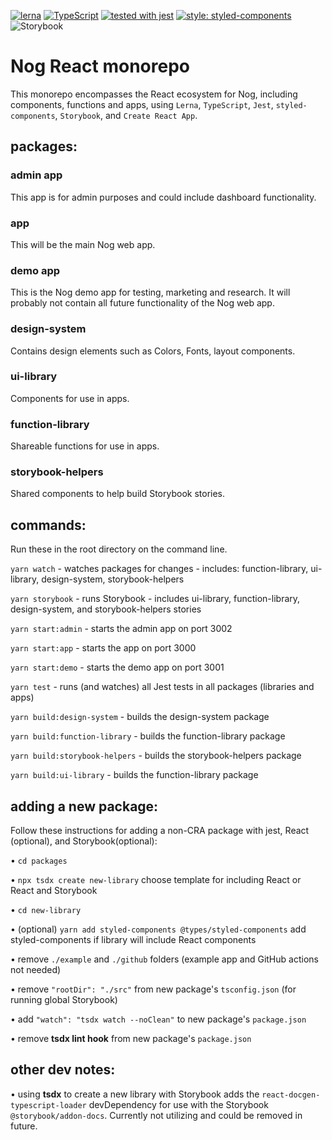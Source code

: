 [![lerna](https://img.shields.io/badge/maintained%20with-lerna-cc00ff.svg)](https://lerna.js.org/)
[![TypeScript](https://badges.frapsoft.com/typescript/code/typescript.svg?v=101)](https://github.com/ellerbrock/typescript-badges/)
[![tested with jest](https://img.shields.io/badge/tested_with-jest-99424f.svg)](https://github.com/facebook/jest)
[![style: styled-components](https://img.shields.io/badge/style-%F0%9F%92%85%20styled--components-orange.svg?colorB=daa357&colorA=db748e)](https://github.com/styled-components/styled-components)
![Storybook](https://cdn.jsdelivr.net/gh/storybookjs/brand@master/badge/badge-storybook.svg)

# Nog React monorepo

This monorepo encompasses the React ecosystem for Nog, including components, functions and apps, using `Lerna`, `TypeScript`, `Jest`, `styled-components`, `Storybook`, and `Create React App`.

## packages:

### admin app

This app is for admin purposes and could include dashboard functionality.

### app

This will be the main Nog web app.

### demo app

This is the Nog demo app for testing, marketing and research. It will probably not contain all future functionality of the Nog web app.

### design-system

Contains design elements such as Colors, Fonts, layout components.

### ui-library

Components for use in apps.

### function-library

Shareable functions for use in apps.

### storybook-helpers

Shared components to help build Storybook stories.

## commands:

Run these in the root directory on the command line.

`yarn watch` - watches packages for changes - includes: function-library, ui-library, design-system, storybook-helpers

`yarn storybook` - runs Storybook - includes ui-library, function-library, design-system, and storybook-helpers stories

`yarn start:admin` - starts the admin app on port 3002

`yarn start:app` - starts the app on port 3000

`yarn start:demo` - starts the demo app on port 3001

`yarn test` - runs (and watches) all Jest tests in all packages (libraries and apps)

`yarn build:design-system` - builds the design-system package

`yarn build:function-library` - builds the function-library package

`yarn build:storybook-helpers` - builds the storybook-helpers package

`yarn build:ui-library` - builds the function-library package

## adding a new package:

Follow these instructions for adding a non-CRA package with jest, React (optional), and Storybook(optional):

• `cd packages`

• `npx tsdx create new-library` choose template for including React or React and Storybook

• `cd new-library`

• (optional) `yarn add styled-components @types/styled-components` add styled-components if library will include React components

• remove `./example` and `./github` folders (example app and GitHub actions not needed)

• remove `"rootDir": "./src"` from new package's `tsconfig.json` (for running global Storybook)

• add `"watch": "tsdx watch --noClean"` to new package's `package.json`

• remove **tsdx lint hook** from new package's `package.json`

## other dev notes:

• using **tsdx** to create a new library with Storybook adds the `react-docgen-typescript-loader` devDependency for use with the Storybook `@storybook/addon-docs`. Currently not utilizing and could be removed in future.
